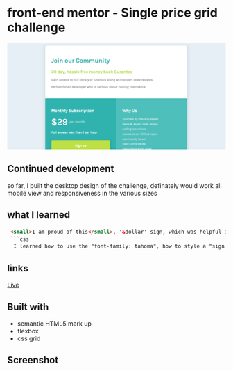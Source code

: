 # front-end mentor - Single price grid challenge

![Project img](./images/SinglePriceGirid_Screenshot.png)

## Continued development

so far, I  built the desktop design of the challenge, definately would work all mobile view and responsiveness in the various sizes

## what I learned

```html
 <small>I am proud of this</small>, '&dollar' sign, which was helpful in the project.
 ```css
  I learned how to use the "font-family: tahoma", how to style a "sign up" button and add box shadow,
```

## links

[Live](https://brymmobaggins.github.io/single-price-grid-component-solution/)

## Built with

- semantic HTML5 mark up
- flexbox
- css grid

## Screenshot 

